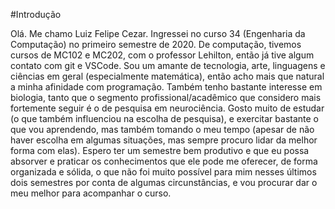 #Introdução

Olá. Me chamo Luiz Felipe Cezar. Ingressei no curso 34 (Engenharia da Computação) no primeiro semestre de 2020. De computação, tivemos cursos de MC102 e MC202, com o professor Lehilton, então já tive algum contato com git e VSCode. Sou um amante de tecnologia, arte, linguagens e ciências em geral (especialmente matemática), então acho mais que natural a minha afinidade com programação. Também tenho bastante interesse em biologia, tanto que o segmento profissional/acadêmico que considero mais fortemente seguir é o de pesquisa em neurociência.  Gosto muito de estudar (o que também influenciou na escolha de pesquisa), e exercitar bastante o que vou aprendendo, mas também tomando o meu tempo (apesar de não haver escolha em algumas situações, mas sempre procuro lidar da melhor forma com elas). Espero ter um semestre bem produtivo e que eu possa absorver e praticar os conhecimentos que ele pode me oferecer, de forma organizada e sólida, o que não foi muito possível para mim nesses últimos dois semestres por conta de algumas circunstâncias, e vou procurar dar o meu melhor para acompanhar o curso.